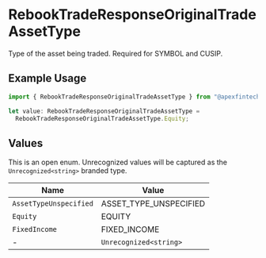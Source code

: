 # RebookTradeResponseOriginalTradeAssetType

Type of the asset being traded. Required for SYMBOL and CUSIP.

## Example Usage

```typescript
import { RebookTradeResponseOriginalTradeAssetType } from "@apexfintechsolutions/ascend-sdk/models/components";

let value: RebookTradeResponseOriginalTradeAssetType =
  RebookTradeResponseOriginalTradeAssetType.Equity;
```

## Values

This is an open enum. Unrecognized values will be captured as the `Unrecognized<string>` branded type.

| Name                   | Value                  |
| ---------------------- | ---------------------- |
| `AssetTypeUnspecified` | ASSET_TYPE_UNSPECIFIED |
| `Equity`               | EQUITY                 |
| `FixedIncome`          | FIXED_INCOME           |
| -                      | `Unrecognized<string>` |